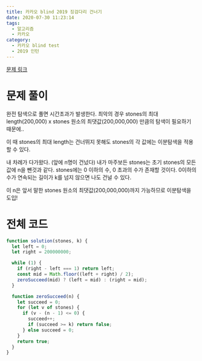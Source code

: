 ```yaml
---
title: 카카오 blind 2019 징검다리 건너기
date: 2020-07-30 11:23:14
tags:
  - 알고리즘
  - 카카오
category:
  - 카카오 blind test
  - 2019 인턴
---
```


[문제 링크](https://programmers.co.kr/learn/courses/30/lessons/64062)

# 문제 풀이

완전 탐색으로 풀면 시간초과가 발생한다.
최악의 경우
stones의 최대 length(200,000) x stones 원소의 최댓값(200,000,000)
만큼의 탐색이 필요하기 때문에..

이 때 stones의 최대 length는 건너뛰지 못해도
stones의 각 값에는 이분탐색을 적용할 수 있다.

내 차례가 다가왔다. (앞에 n명이 건넜다)
내가 마주보든 stones는 초기 stones의 모든 값에 n을 뺀것과 같다.
stones에는 0 이하의 수, 0 초과의 수가 존재할 것이다.
0이하의 수가 연속되는 길이가 k를 넘지 않으면
나도 건널 수 있다.

이 n은 앞서 말한 stones 원소의 최댓값(200,000,000)까지 가능하므로
이분탐색을 도입!

# 전체 코드

```javascript
function solution(stones, k) {
  let left = 0;
  let right = 200000000;

  while (1) {
    if (right - left === 1) return left;
    const mid = Math.floor((left + right) / 2);
    zeroSucceed(mid) ? (left = mid) : (right = mid);
  }

  function zeroSucceed(n) {
    let succeed = 0;
    for (let v of stones) {
      if (v - (n - 1) <= 0) {
        succeed++;
        if (succeed >= k) return false;
      } else succeed = 0;
    }
    return true;
  }
}
```
